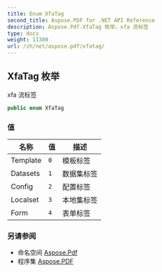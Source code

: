 ```yaml
---
title: Enum XfaTag
second_title: Aspose.PDF for .NET API Reference
description: Aspose.Pdf.XfaTag 枚举。xfa 流标签
type: docs
weight: 11380
url: /zh/net/aspose.pdf/xfatag/
---
```

## XfaTag 枚举

xfa 流标签

```csharp
public enum XfaTag
```

### 值

| 名称 | 值 | 描述 |
| --- | --- | --- |
| Template | `0` | 模板标签 |
| Datasets | `1` | 数据集标签 |
| Config | `2` | 配置标签 |
| Localset | `3` | 本地集标签 |
| Form | `4` | 表单标签 |

### 另请参阅

* 命名空间 [Aspose.Pdf](../../aspose.pdf/)
* 程序集 [Aspose.PDF](../../)